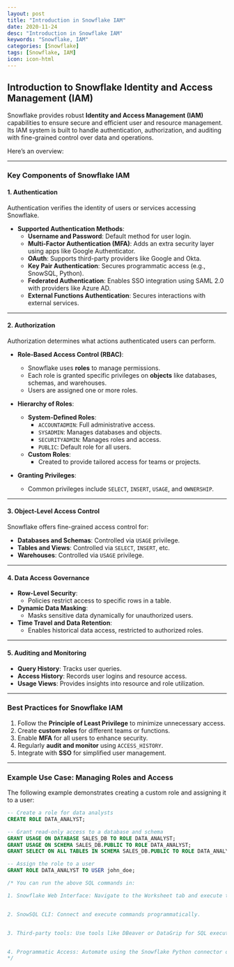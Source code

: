 ```yaml
---
layout: post
title: "Introduction in Snowflake IAM"
date: 2020-11-24
desc: "Introduction in Snowflake IAM"
keywords: "Snowflake, IAM"
categories: [Snowflake]
tags: [Snowflake, IAM]
icon: icon-html
---
```


## Introduction to Snowflake Identity and Access Management (IAM)

Snowflake provides robust **Identity and Access Management (IAM)** capabilities to ensure secure and efficient user and resource management. Its IAM system is built to handle authentication, authorization, and auditing with fine-grained control over data and operations.

Here’s an overview:

---

### Key Components of Snowflake IAM

#### 1. **Authentication**
Authentication verifies the identity of users or services accessing Snowflake.

- **Supported Authentication Methods**:
  - **Username and Password**: Default method for user login.
  - **Multi-Factor Authentication (MFA)**: Adds an extra security layer using apps like Google Authenticator.
  - **OAuth**: Supports third-party providers like Google and Okta.
  - **Key Pair Authentication**: Secures programmatic access (e.g., SnowSQL, Python).
  - **Federated Authentication**: Enables SSO integration using SAML 2.0 with providers like Azure AD.
  - **External Functions Authentication**: Secures interactions with external services.

---

#### 2. **Authorization**
Authorization determines what actions authenticated users can perform.

- **Role-Based Access Control (RBAC)**:
  - Snowflake uses **roles** to manage permissions.
  - Each role is granted specific privileges on **objects** like databases, schemas, and warehouses.
  - Users are assigned one or more roles.

- **Hierarchy of Roles**:
  - **System-Defined Roles**:
    - `ACCOUNTADMIN`: Full administrative access.
    - `SYSADMIN`: Manages databases and objects.
    - `SECURITYADMIN`: Manages roles and access.
    - `PUBLIC`: Default role for all users.
  - **Custom Roles**:
    - Created to provide tailored access for teams or projects.

- **Granting Privileges**:
  - Common privileges include `SELECT`, `INSERT`, `USAGE`, and `OWNERSHIP`.

---

#### 3. **Object-Level Access Control**
Snowflake offers fine-grained access control for:
- **Databases and Schemas**: Controlled via `USAGE` privilege.
- **Tables and Views**: Controlled via `SELECT`, `INSERT`, etc.
- **Warehouses**: Controlled via `USAGE` privilege.

---

#### 4. **Data Access Governance**
- **Row-Level Security**:
  - Policies restrict access to specific rows in a table.
- **Dynamic Data Masking**:
  - Masks sensitive data dynamically for unauthorized users.
- **Time Travel and Data Retention**:
  - Enables historical data access, restricted to authorized roles.

---

#### 5. **Auditing and Monitoring**
- **Query History**: Tracks user queries.
- **Access History**: Records user logins and resource access.
- **Usage Views**: Provides insights into resource and role utilization.

---

### Best Practices for Snowflake IAM
1. Follow the **Principle of Least Privilege** to minimize unnecessary access.
2. Create **custom roles** for different teams or functions.
3. Enable **MFA** for all users to enhance security.
4. Regularly **audit and monitor** using `ACCESS_HISTORY`.
5. Integrate with **SSO** for simplified user management.

---

### Example Use Case: Managing Roles and Access

The following example demonstrates creating a custom role and assigning it to a user:

```sql
-- Create a role for data analysts
CREATE ROLE DATA_ANALYST;

-- Grant read-only access to a database and schema
GRANT USAGE ON DATABASE SALES_DB TO ROLE DATA_ANALYST;
GRANT USAGE ON SCHEMA SALES_DB.PUBLIC TO ROLE DATA_ANALYST;
GRANT SELECT ON ALL TABLES IN SCHEMA SALES_DB.PUBLIC TO ROLE DATA_ANALYST;

-- Assign the role to a user
GRANT ROLE DATA_ANALYST TO USER john_doe;

/* You can run the above SQL commands in:

1. Snowflake Web Interface: Navigate to the Worksheet tab and execute the SQL.


2. SnowSQL CLI: Connect and execute commands programmatically.


3. Third-party tools: Use tools like DBeaver or DataGrip for SQL execution.


4. Programmatic Access: Automate using the Snowflake Python connector or APIs.
*/

